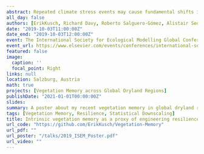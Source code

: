 ```yaml
---
abstract: Repeated climate stress events may cause fundamental shifts in species compositions or ecosystem functioning. One reason for higher stability of ecosystems than previously expected may be ecological stress memory of vegetation. The study of memory effects of large-scale vegetation may therefore aid in predictions of future changes in biome distributions and resilience assessments on ecosystem or even species level. We assessed patterns of vegetation memory from 1982 to 2015 across four large dryland study regions (Iberian Peninsula, Caatinga, Australia, Contiguous US) using PCA regression analyses of Standardised Normalised Difference Vegetation Index data as well as soil moisture and air temperature data from the ERA5 reanalysis product.We have identified vegetation memory patterns using novel input variables which has led to a marked enhancement of our understanding of extrinsic and intrinsic vegetation memory components. Our findings show a strong overlay of intrinsic (NDVI[t-1]) and extrinsic (soil moisture) memory patterns across dryland regions with mixed memory lengths (most informative lags). Overall, our results show that soil moisture within the shallowest soil layers is the most important property in determining plant performance across drylands (i.e. 0-7cm). Our study highlights the usefulness of environmental variables (i.e. soil moisture) and data sets (i.e. ERA5) which have not yet found widespread application in biological studies/modelling approaches. Additionally, we have implemented a sophisticated statistical downscaling method for preparation of climate data which should prove useful for a wider spatial modelling community. We continue to work on a separation of effect components. This would be highly desirable as it would allow for a clear functional understanding of vegetation forcing via ecosystem internal or external drivers.
all_day: false
authors: [ErikKusch, Richard Davy, Roberto Salguero-Gómez, Alistair Seddon]
date: "2019-10-03T11:00:00Z"
date_end: "2019-10-03T12:00:00Z"
event: The International Society for Ecological Modelling Global Conference 2019
event_url: https://www.elsevier.com/events/conferences/international-society-for-ecological-modelling-global-conference
featured: false
image:
  caption: ''
  focal_point: Right
links: null
location: Salzburg, Austria
math: true
projects: [Vegetation Memory across Global Dryland Regions]
publishDate: "2021-01-01T00:00:00Z"
slides: 
summary: A poster about my recent vegetation memory in global dryland research I presented and won some awards for at ISEM 2019.
tags: [Vegetation Memory, Resilience, Statistical Downscaling]
title: Intrinsic vegetation memory as a proxy of engineering resilience may be an oversimplification.
url_code: "https://github.com/ErikKusch/Vegetation-Memory"
url_pdf: ""
url_poster: "/talks/2019_ISEM_Poster.pdf"
url_video: ""
---
```

  
  
  